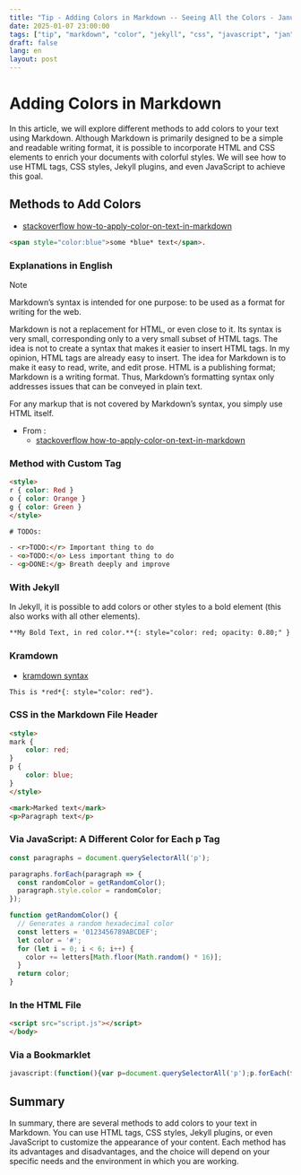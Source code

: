 ```yaml
---
title: "Tip - Adding Colors in Markdown -- Seeing All the Colors - January 7, 2025 - Docascode"
date: 2025-01-07 23:00:00
tags: ["tip", "markdown", "color", "jekyll", "css", "javascript", "jan", "jan-2025"]
draft: false
lang: en
layout: post
---
```


# Adding Colors in Markdown

In this article, we will explore different methods to add colors to your text using Markdown. Although Markdown is primarily designed to be a simple and readable writing format, it is possible to incorporate HTML and CSS elements to enrich your documents with colorful styles. We will see how to use HTML tags, CSS styles, Jekyll plugins, and even JavaScript to achieve this goal.

## Methods to Add Colors

- [stackoverflow how-to-apply-color-on-text-in-markdown](https://stackoverflow.com/questions/35465557/how-to-apply-color-on-text-in-markdown)  

```html
<span style="color:blue">some *blue* text</span>.
```

### Explanations in English

> [!NOTE]
>
> Markdown’s syntax is intended for one purpose: to be used as a format for writing for the web.
>
> Markdown is not a replacement for HTML, or even close to it. Its syntax is very small, corresponding only to a very small subset of HTML tags. The idea is not to create a syntax that makes it easier to insert HTML tags. In my opinion, HTML tags are already easy to insert. The idea for Markdown is to make it easy to read, write, and edit prose. HTML is a publishing format; Markdown is a writing format. Thus, Markdown’s formatting syntax only addresses issues that can be conveyed in plain text.
>
> For any markup that is not covered by Markdown’s syntax, you simply use HTML itself.

- From :   
    - [stackoverflow how-to-apply-color-on-text-in-markdown](https://stackoverflow.com/questions/35465557/how-to-apply-color-on-text-in-markdown)  

### Method with Custom Tag

```html
<style>
r { color: Red }
o { color: Orange }
g { color: Green }
</style>

# TODOs:

- <r>TODO:</r> Important thing to do
- <o>TODO:</o> Less important thing to do
- <g>DONE:</g> Breath deeply and improve 
```

### With Jekyll

In Jekyll, it is possible to add colors or other styles to a bold element (this also works with all other elements).

```html
**My Bold Text, in red color.**{: style="color: red; opacity: 0.80;" }
```

### Kramdown

- [kramdown syntax](https://kramdown.gettalong.org/syntax.html#span-elements)

```html
This is *red*{: style="color: red"}.
```

### CSS in the Markdown File Header

```html
<style>
mark {
    color: red;
}
p {
    color: blue;
}
</style>

<mark>Marked text</mark>
<p>Paragraph text</p>
```

### Via JavaScript: A Different Color for Each p Tag

```js
const paragraphs = document.querySelectorAll('p');

paragraphs.forEach(paragraph => {
  const randomColor = getRandomColor();
  paragraph.style.color = randomColor;
});

function getRandomColor() {
  // Generates a random hexadecimal color
  const letters = '0123456789ABCDEF';
  let color = '#';
  for (let i = 0; i < 6; i++) {
    color += letters[Math.floor(Math.random() * 16)];
  }
  return color;
}
```

### In the HTML File

```html
<script src="script.js"></script>
</body>
```

### Via a Bookmarklet

```js
javascript:(function(){var p=document.querySelectorAll('p');p.forEach(function(e){e.style.color='#'+Math.floor(Math.random()*16777215).toString(16);});})();
```

## Summary

In summary, there are several methods to add colors to your text in Markdown. You can use HTML tags, CSS styles, Jekyll plugins, or even JavaScript to customize the appearance of your content. Each method has its advantages and disadvantages, and the choice will depend on your specific needs and the environment in which you are working.
